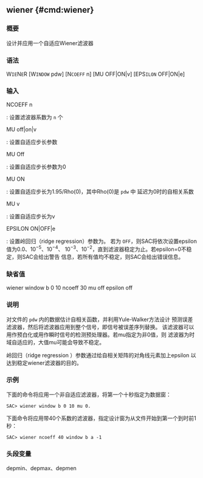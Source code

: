 ## wiener {#cmd:wiener}

### 概要

设计并应用一个自适应Wiener滤波器

### 语法

W`IE`N`E`R \[W`INDOW` pdw\] \[N`COEFF` n\] \[MU OFF|ON|v\] \[EPS`ILON`
OFF|ON|e\]

### 输入

NCOEFF n

:   设置滤波器系数为 `n` 个

MU off|on|v

:   设置自适应步长参数

MU Off

:   设置自适应步长参数为0

MU ON

:   设置自适应步长为1.95/Rho(0)，其中Rho(0)是 `pdw` 中
    延迟为0时的自相关系数

MU v

:   设置自适应步长为v

EPSILON ON|OFF|e

:   设置岭回归（ridge regression）参数为。 若为
    `OFF`，则SAC将依次设置epsilon值为0.0、$10^{-5}$、$10^{-4}$、
    $10^{-3}$、$10^{-2}$，直到滤波器稳定为止。若epsilon=0不稳定，则SAC会给出警告
    信息，若所有值均不稳定，则SAC会给出错误信息。

### 缺省值

wiener window b 0 10 ncoeff 30 mu off epsilon off

### 说明

对文件的 `pdw` 内的数据估计自相关函数，并利用Yule-Walker方法设计
预测误差滤波器，然后将滤波器应用到整个信号，即信号被误差序列替换。
该滤波器可以用作预白化或用作瞬时信号的检测预处理器。若mu指定为非0值，则
滤波器为时域自适应的，大值mu可能会导致不稳定。

岭回归（ridge regression ）参数通过给自相关矩阵的对角线元素加上epsilon
以达到稳定wiener滤波器的目的。

### 示例

下面的命令将应用一个非自适应滤波器，将第一个十秒指定为数据窗：

``` {.bash}
SAC> wiener window b 0 10 mu 0.
```

下面命令将应用带40个系数的滤波器，指定设计窗为从文件开始到第一个到时前1秒：

``` {.bash}
SAC> wiener ncoeff 40 window b a -1
```

### 头段变量

depmin、depmax、depmen
